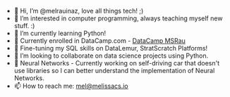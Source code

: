 - 👋 Hi, I’m @melrauinaz, love all things tech! ;)
- 👀 I’m interested in computer programming, always teaching myself new stuff. :)
- 🌱 I’m currently learning Python!
- 🌱 Currently enrolled in DataCamp.com - <a href="https://www.datacamp.com/portfolio/melissa-s-rau" target="_blank">DataCamp MSRau</a>                                         
- 🌱 Fine-tuning my SQL skills on DataLemur, StratScratch Platforms!
- 💞️ I’m looking to collaborate on data science projects using Python.
- 🌱 Neural Networks - Currently working on self-driving car that doesn't use libraries so I can better understand the implementation of Neural Networks.
- 📫 How to reach me: mel@melissacs.io

<!---
melrauinaz/melrauinaz is a ✨ special ✨ repository because its `README.md` (this file) appears on your GitHub profile.
You can click the Preview link to take a look at your changes..
--->
